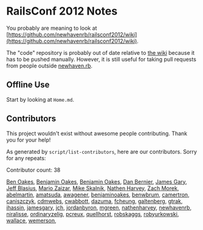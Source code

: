 RailsConf 2012 Notes
====================

You probably are meaning to look at [https://github.com/newhavenrb/railsconf2012/wiki](https://github.com/newhavenrb/railsconf2012/wiki).

The "code" repository is probably out of date relative to [the wiki](https://github.com/newhavenrb/railsconf2012/wiki) because it has to be pushed manually.  However, it is still useful for taking pull requests from people outside [newhaven.rb](http://www.newhavenrb.org/).

Offline Use
-----------

Start by looking at `Home.md`.

Contributors
------------

This project wouldn't exist without awesome people contributing.  Thank you for your help!

As generated by `script/list-contributors`, here are our contributors.  Sorry for any repeats:

<!-- begin `./script/list-contributors` -->

Contributor count: 38

[Ben Oakes](mailto:ben@benjaminoakes.com),
[Benjamin Oakes](mailto:ben@benjaminoakes.com),
[Benjamin Oakes](mailto:boakes@hedgeye.com),
[Dan Bernier](mailto:danbernier@gmail.com),
[James Gary](mailto:mrjamesgary@gmail.com),
[Jeff Blasius](mailto:jeff.blasius@gmail.com),
[Mario Zaizar](mailto:mariozaizar@gmail.com),
[Mike Skalnik](mailto:mike.skalnik@gmail.com),
[Nathen Harvey](mailto:nathen.harvey@gmail.com),
[Zach Morek](mailto:zmorek@gmail.com),
[abelmartin](mailto:abel.martin@gmail.com),
[amatsuda](mailto:ronnie@dio.jp),
[awagener](mailto:amanda@resolvedigital.co.nz),
[benjaminoakes](mailto:ben@benjaminoakes.com),
[benwbrum](mailto:benwbrum@gmail.com),
[camertron](mailto:camertron@gmail.com),
[caniszczyk](mailto:caniszczyk@gmail.com),
[cdmwebs](mailto:cdmwebs@gmail.com),
[cwabbott](mailto:cwabbott@gmail.com),
[dazuma](mailto:dazuma@gmail.com),
[fcheung](mailto:frederick.cheung@gmail.com),
[galtenberg](mailto:galtenbergs@gmail.com),
[gtrak](mailto:gary.trakhman@gmail.com),
[ihassin](mailto:ihassin@mac.com),
[jamesgary](mailto:mrjamesgary@gmail.com),
[jch](mailto:jollyjerry@gmail.com),
[jordanbyron](mailto:jordan.byron@gmail.com),
[mgreen](mailto:michael.green@infospace.com),
[nathenharvey](mailto:nathen.harvey@gmail.com),
[newhavenrb](mailto:new.haven.ruby@gmail.com),
[niralisse](mailto:niralisse+github@gmail.com),
[ordinaryzelig](mailto:jared@redningja.com),
[pcreux](mailto:pcreux@gmail.com),
[quellhorst](mailto:dan@abtain.com),
[robskaggs](mailto:robskaggs.pub@gmail.com),
[robyurkowski](mailto:rob@yurkowski.net),
[wallace](mailto:jonathan.wallace@gmail.com),
[wemerson](mailto:wemerson@livelihoodtech.com),

<!-- end `./script/list-contributors` -->
